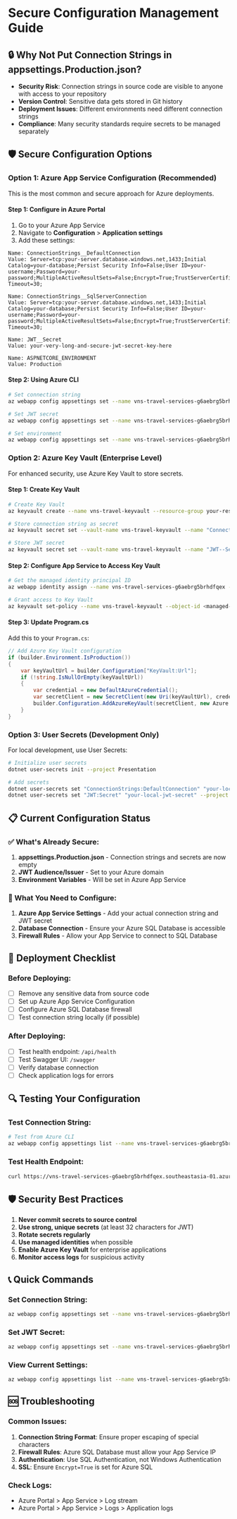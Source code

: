 # Secure Configuration Management Guide

## 🔒 **Why Not Put Connection Strings in appsettings.Production.json?**

- **Security Risk**: Connection strings in source code are visible to anyone with access to your repository
- **Version Control**: Sensitive data gets stored in Git history
- **Deployment Issues**: Different environments need different connection strings
- **Compliance**: Many security standards require secrets to be managed separately

## 🛡️ **Secure Configuration Options**

### **Option 1: Azure App Service Configuration (Recommended)**

This is the most common and secure approach for Azure deployments.

#### **Step 1: Configure in Azure Portal**

1. Go to your Azure App Service
2. Navigate to **Configuration** > **Application settings**
3. Add these settings:

```
Name: ConnectionStrings__DefaultConnection
Value: Server=tcp:your-server.database.windows.net,1433;Initial Catalog=your-database;Persist Security Info=False;User ID=your-username;Password=your-password;MultipleActiveResultSets=False;Encrypt=True;TrustServerCertificate=False;Connection Timeout=30;

Name: ConnectionStrings__SqlServerConnection  
Value: Server=tcp:your-server.database.windows.net,1433;Initial Catalog=your-database;Persist Security Info=False;User ID=your-username;Password=your-password;MultipleActiveResultSets=False;Encrypt=True;TrustServerCertificate=False;Connection Timeout=30;

Name: JWT__Secret
Value: your-very-long-and-secure-jwt-secret-key-here

Name: ASPNETCORE_ENVIRONMENT
Value: Production
```

#### **Step 2: Using Azure CLI**

```bash
# Set connection string
az webapp config appsettings set --name vns-travel-services-g6aebrg5brhdfqex --resource-group your-resource-group --settings ConnectionStrings__DefaultConnection="Server=tcp:your-server.database.windows.net,1433;Initial Catalog=your-database;Persist Security Info=False;User ID=your-username;Password=your-password;MultipleActiveResultSets=False;Encrypt=True;TrustServerCertificate=False;Connection Timeout=30;"

# Set JWT secret
az webapp config appsettings set --name vns-travel-services-g6aebrg5brhdfqex --resource-group your-resource-group --settings JWT__Secret="your-very-long-and-secure-jwt-secret-key-here"

# Set environment
az webapp config appsettings set --name vns-travel-services-g6aebrg5brhdfqex --resource-group your-resource-group --settings ASPNETCORE_ENVIRONMENT="Production"
```

### **Option 2: Azure Key Vault (Enterprise Level)**

For enhanced security, use Azure Key Vault to store secrets.

#### **Step 1: Create Key Vault**

```bash
# Create Key Vault
az keyvault create --name vns-travel-keyvault --resource-group your-resource-group --location southeastasia

# Store connection string as secret
az keyvault secret set --vault-name vns-travel-keyvault --name "ConnectionStrings--DefaultConnection" --value "Server=tcp:your-server.database.windows.net,1433;Initial Catalog=your-database;Persist Security Info=False;User ID=your-username;Password=your-password;MultipleActiveResultSets=False;Encrypt=True;TrustServerCertificate=False;Connection Timeout=30;"

# Store JWT secret
az keyvault secret set --vault-name vns-travel-keyvault --name "JWT--Secret" --value "your-very-long-and-secure-jwt-secret-key-here"
```

#### **Step 2: Configure App Service to Access Key Vault**

```bash
# Get the managed identity principal ID
az webapp identity assign --name vns-travel-services-g6aebrg5brhdfqex --resource-group your-resource-group

# Grant access to Key Vault
az keyvault set-policy --name vns-travel-keyvault --object-id <managed-identity-principal-id> --secret-permissions get list
```

#### **Step 3: Update Program.cs**

Add this to your `Program.cs`:

```csharp
// Add Azure Key Vault configuration
if (builder.Environment.IsProduction())
{
    var keyVaultUrl = builder.Configuration["KeyVault:Url"];
    if (!string.IsNullOrEmpty(keyVaultUrl))
    {
        var credential = new DefaultAzureCredential();
        var secretClient = new SecretClient(new Uri(keyVaultUrl), credential);
        builder.Configuration.AddAzureKeyVault(secretClient, new Azure.KeyVault.Configuration.AzureKeyVaultConfigurationOptions());
    }
}
```

### **Option 3: User Secrets (Development Only)**

For local development, use User Secrets:

```bash
# Initialize user secrets
dotnet user-secrets init --project Presentation

# Add secrets
dotnet user-secrets set "ConnectionStrings:DefaultConnection" "your-local-connection-string" --project Presentation
dotnet user-secrets set "JWT:Secret" "your-local-jwt-secret" --project Presentation
```

## 📋 **Current Configuration Status**

### **✅ What's Already Secure:**

1. **appsettings.Production.json** - Connection strings and secrets are now empty
2. **JWT Audience/Issuer** - Set to your Azure domain
3. **Environment Variables** - Will be set in Azure App Service

### **🔧 What You Need to Configure:**

1. **Azure App Service Settings** - Add your actual connection string and JWT secret
2. **Database Connection** - Ensure your Azure SQL Database is accessible
3. **Firewall Rules** - Allow your App Service to connect to SQL Database

## 🚀 **Deployment Checklist**

### **Before Deploying:**

- [ ] Remove any sensitive data from source code
- [ ] Set up Azure App Service Configuration
- [ ] Configure Azure SQL Database firewall
- [ ] Test connection string locally (if possible)

### **After Deploying:**

- [ ] Test health endpoint: `/api/health`
- [ ] Test Swagger UI: `/swagger`
- [ ] Verify database connection
- [ ] Check application logs for errors

## 🔍 **Testing Your Configuration**

### **Test Connection String:**

```bash
# Test from Azure CLI
az webapp config appsettings list --name vns-travel-services-g6aebrg5brhdfqex --resource-group your-resource-group --query "[?name=='ConnectionStrings__DefaultConnection']"
```

### **Test Health Endpoint:**

```bash
curl https://vns-travel-services-g6aebrg5brhdfqex.southeastasia-01.azurewebsites.net/api/health
```

## 🛡️ **Security Best Practices**

1. **Never commit secrets to source control**
2. **Use strong, unique secrets** (at least 32 characters for JWT)
3. **Rotate secrets regularly**
4. **Use managed identities** when possible
5. **Enable Azure Key Vault** for enterprise applications
6. **Monitor access logs** for suspicious activity

## 📞 **Quick Commands**

### **Set Connection String:**
```bash
az webapp config appsettings set --name vns-travel-services-g6aebrg5brhdfqex --resource-group your-resource-group --settings ConnectionStrings__DefaultConnection="your-connection-string"
```

### **Set JWT Secret:**
```bash
az webapp config appsettings set --name vns-travel-services-g6aebrg5brhdfqex --resource-group your-resource-group --settings JWT__Secret="your-jwt-secret"
```

### **View Current Settings:**
```bash
az webapp config appsettings list --name vns-travel-services-g6aebrg5brhdfqex --resource-group your-resource-group
```

## 🆘 **Troubleshooting**

### **Common Issues:**

1. **Connection String Format**: Ensure proper escaping of special characters
2. **Firewall Rules**: Azure SQL Database must allow your App Service IP
3. **Authentication**: Use SQL Authentication, not Windows Authentication
4. **SSL**: Ensure `Encrypt=True` is set for Azure SQL

### **Check Logs:**
- Azure Portal > App Service > Log stream
- Azure Portal > App Service > Logs > Application logs
